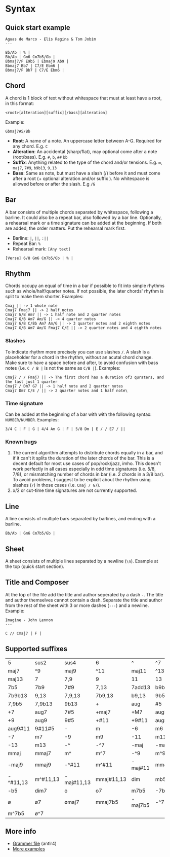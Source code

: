 # Syntax

## Quick start example
```crd
Aguas de Marco - Elis Regina & Tom Jobim
---

Bb/Ab | % |
Bb/Ab | Gm6 Cm7b5/Gb |
Bbmaj7/F E9b5 | Ebmaj9 Ab9 |
Bbmaj7 Bb7 | C7/E Ebm6 |
Bbmaj7/F Bb7 | C7/E Ebm6 |
```

## Chord
A chord is 1 block of text without whitespace that must at least have a root, in this format:
```
<root>[alteration][suffix][/bass][alteration]
```
Example:
```
Gbmaj7#5/Bb
```
- **Root**: A name of a note. An uppercase letter between A-G. Required for any chord. E.g. `C`
- **Alteration**: An accidental (sharp/flat), may optional come after a note (root/bass). E.g. `#`, `b`, `##` `bb`
- **Suffix**: Anything related to the type of the chord and/or tensions. E.g. `m`, `maj7`, `7#9`, `b9b13`, `9,13`
- **Bass**: Same as note, but must have a slash (/) before it and must come after a root (+ optional alteration and/or suffix ). No whitespace is allowed before or after the slash. E.g `/G`

## Bar
A bar consists of multiple chords separated by whitespace, following a barline. It could also be a repeat bar, also followed by a bar line. Optionally, a rehearsal mark or a time signature can be added at the beginning. If both are added, the order matters. Put the rehearsal mark first.
- Barline: `|`, `||`, `:||`
- Repeat Bar: `%`
- Rehearsal mark: `[Any text]`
```
[Verse] 6/8 Gm6 Cm7b5/Gb | % |
```

## Rhythm
Chords occupy an equal of time in a bar if possible to fit into simple rhythms such as whole/half/quarter notes. If not possible, the later chords' rhythm is split to make them shorter. Examples:
```
Cmaj || -> 1 whole note
Cmaj7 Fmaj7 || -> 2 half notes
Cmaj7 G/B Am7 || -> 1 half note and 2 quarter notes
Cmaj7 G/B Am7 Am/G || -> 4 quarter notes
Cmaj7 G/B C/Bb Am7 Am/G || -> 3 quarter notes and 2 eighth notes
Cmaj7 G/B Am7 Am/G Fmaj7 C/E || -> 2 quarter notes and 4 eighth notes
```
### Slashes
To indicate rhythm more precisely you can use slashes `/`. A slash is a placeholder for a chord in the rhythm, without an acutal chord change. Make sure to have a space before and after, to avoid confusion with bass notes (i.e. `C / B |` is not the same as `C/B |`). Examples:
```
Cmaj7 / / Fmaj7 || -> The first chord has a duration of3 quraters, and the last just 1 quarter
Cmaj7 / Dm7 G7 || -> 1 half note and 2 quarter notes
Cmaj7 Dm7 C/E / || -> 2 quarter notes and 1 half note\
```

### Time signature
Can be added at the beginning of a bar with with the following syntax: `NUMBER/NUMBER`. Examples:
```
3/4 C | F | G | 4/4 Am G | F | 5/8 Dm | E / / E7 / ||
```


### Known bugs
1. The current algorithm attempts to distribute chords equally in a bar, and if it can't it splits the duration of the later chords of the bar. This is a decent default for most use cases of pop/rock/jazz, imho. This doesn't work perfectly in all cases especially in odd time signatures (i.e. 5/8, 7/8), or mismatching number of chords in bar (i.e. 2 chords in a 3/8 bar). To avoid problems, I suggest to be explicit about the rhythm using slashes (`/`) in those cases (i.e. `Cmaj / G7`).
2. x/2 or cut-time time signatures are not currently supported.


## Line
A line consists of multiple bars separated by barlines, and ending with a barline.
```
Bb/Ab | Gm6 Cm7b5/Gb |
```

## Sheet
A sheet consists of multiple lines separated by a newline (`\n`). Example at the top (quick start section).

## Title and Composer
At the top of the file add the title and author seperated by a dash `-`. The title and author themselves cannot contain a dash. Separate the title and author from the rest of the sheet with 3 or more dashes (`---`) and a newline. Example:
```
Imagine - John Lennon
---

C // Cmaj7 | F |
```

## Supported suffixes
|     |     |     |     |     |     |
| --- | --- | --- | --- | --- | --- |
| 5 | sus2 | sus4 | 6 | ^ | ^7 |
| maj7 | ^9 | maj9 | ^11 | maj11 | ^13 |
| maj13 | 7 | 7,9 | 9 | 11 | 13 |
| 7b5 | 7b9 | 7#9 | 7,13 | 7add13 | b9b13 |
| 7b9b13 | 9,13 | 7,9,13 | 7b9,13 | b9,13 | 9b5 |
| 7,9b5 | 7,9b13 | 9b13 | \+ | aug | #5 |
| +7 | aug7 | 7#5 | +maj7 | +M7 | augM7 |
| +9 | aug9 | 9#5 | +#11 | +9#11 | aug#11 |
| aug9#11 | 9#11#5 | \- | m | -6 | m6 |
| -7 | m7 | -9 | m9 | -11 | m11 |
| -13 | m13 | -^ | -^7 | -maj | -maj7 |
| mmaj | mmaj7 | m^ | m^7 | -^9 | m^9 |
| -maj9 | mmaj9 | -^#11 | m^#11 | -maj#11 | mmaj#11 |
| -^#11,13 | m^#11,13 | -maj#11,13 | mmaj#11,13 | dim | mb5 |
| -b5 | dim7 | o | o7 | m7b5 | -7b5 |
| ø | ø7 | ømaj7 | mmaj7b5 | -maj7b5 | -^7b5 |
| m^7b5 | ø^7 | | | | |

## More info
- [Grammer file](./txt2musicxml/grammer/Chords.g4) (antlr4)
- [More examples](./examples/)